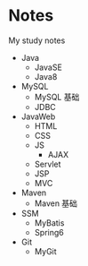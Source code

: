 # Notes
My study notes



- Java
  - JavaSE
  - Java8
- MySQL
  - MySQL 基础
  - JDBC
- JavaWeb
  - HTML
  - CSS
  - JS
    - AJAX
  - Servlet
  - JSP
  - MVC
- Maven
  - Maven 基础
- SSM
  - MyBatis
  - Spring6
- Git
  - MyGit
